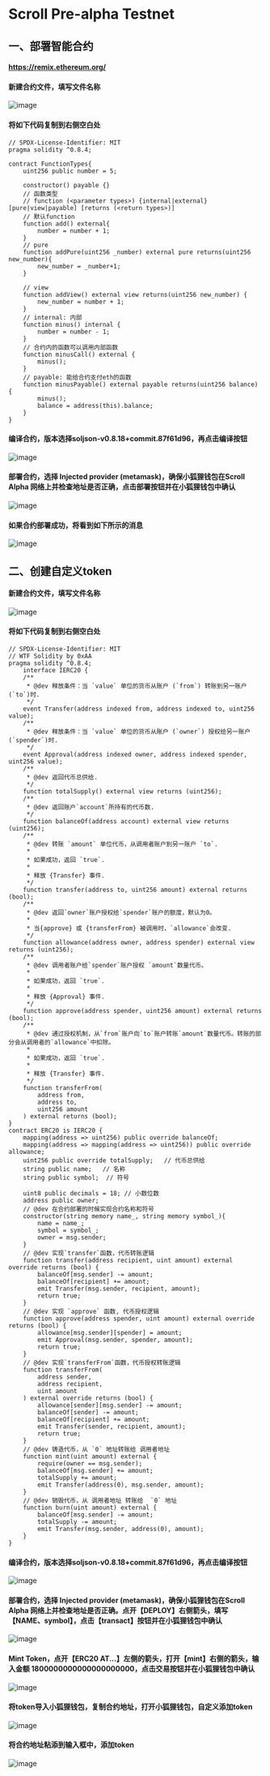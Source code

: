 # Scroll Pre-alpha Testnet

## 一、部署智能合约
#### https://remix.ethereum.org/

#### 新建合约文件，填写文件名称
![image](https://github.com/ZoeDTiger/Scroll-Alpha-Testnet/assets/100336530/47f6f537-8199-4be8-96ae-7823f2d01fea)

#### 将如下代码复制到右侧空白处
    // SPDX-License-Identifier: MIT
    pragma solidity ^0.8.4;

    contract FunctionTypes{
        uint256 public number = 5;
        
        constructor() payable {}
        // 函数类型
        // function (<parameter types>) {internal|external} [pure|view|payable] [returns (<return types>)]
        // 默认function
        function add() external{
            number = number + 1;
        }
        // pure
        function addPure(uint256 _number) external pure returns(uint256 new_number){
            new_number = _number+1;
        }
        
        // view
        function addView() external view returns(uint256 new_number) {
            new_number = number + 1;
        }
        // internal: 内部
        function minus() internal {
            number = number - 1;
        }
        // 合约内的函数可以调用内部函数
        function minusCall() external {
            minus();
        }
        // payable: 能给合约支付eth的函数
        function minusPayable() external payable returns(uint256 balance) {
            minus();    
            balance = address(this).balance;
        }
    }

#### 编译合约，版本选择soljson-v0.8.18+commit.87f61d96，再点击编译按钮
![image](https://github.com/ZoeDTiger/Scroll-Alpha-Testnet/assets/100336530/5c97cdcb-155d-41a2-9b81-f479f3aa3991)

#### 部署合约，选择 Injected provider (metamask)，确保小狐狸钱包在Scroll Alpha 网络上并检查地址是否正确，点击部署按钮并在小狐狸钱包中确认
![image](https://github.com/ZoeDTiger/Scroll-Alpha-Testnet/assets/100336530/d4f0ae04-7dba-41b3-8aad-dba6bb07c838)

#### 如果合约部署成功，将看到如下所示的消息
![image](https://github.com/ZoeDTiger/Scroll-Alpha-Testnet/assets/100336530/6e8fcc75-da38-4305-84fb-8748e7396568)

## 二、创建自定义token
#### 新建合约文件，填写文件名称
![image](https://github.com/ZoeDTiger/Scroll-Alpha-Testnet/assets/100336530/deb2a8db-ca89-4a3e-a788-9e39a909b6e1)
#### 将如下代码复制到右侧空白处
    // SPDX-License-Identifier: MIT
    // WTF Solidity by 0xAA
    pragma solidity ^0.8.4;
        interface IERC20 {
        /**
         * @dev 释放条件：当 `value` 单位的货币从账户 (`from`) 转账到另一账户 (`to`)时.
         */
        event Transfer(address indexed from, address indexed to, uint256 value);
        /**
         * @dev 释放条件：当 `value` 单位的货币从账户 (`owner`) 授权给另一账户 (`spender`)时.
         */
        event Approval(address indexed owner, address indexed spender, uint256 value);
        /**
         * @dev 返回代币总供给.
         */
        function totalSupply() external view returns (uint256);
        /**
         * @dev 返回账户`account`所持有的代币数.
         */
        function balanceOf(address account) external view returns (uint256);
        /**
         * @dev 转账 `amount` 单位代币，从调用者账户到另一账户 `to`.
         *
         * 如果成功，返回 `true`.
         *
         * 释放 {Transfer} 事件.
         */
        function transfer(address to, uint256 amount) external returns (bool);
        /**
         * @dev 返回`owner`账户授权给`spender`账户的额度，默认为0。
         *
         * 当{approve} 或 {transferFrom} 被调用时，`allowance`会改变.
         */
        function allowance(address owner, address spender) external view returns (uint256);
        /**
         * @dev 调用者账户给`spender`账户授权 `amount`数量代币。
         *
         * 如果成功，返回 `true`.
         *
         * 释放 {Approval} 事件.
         */
        function approve(address spender, uint256 amount) external returns (bool);
        /**
         * @dev 通过授权机制，从`from`账户向`to`账户转账`amount`数量代币。转账的部分会从调用者的`allowance`中扣除。
         *
         * 如果成功，返回 `true`.
         *
         * 释放 {Transfer} 事件.
         */
        function transferFrom(
            address from,
            address to,
            uint256 amount
        ) external returns (bool);
    }
    contract ERC20 is IERC20 {
        mapping(address => uint256) public override balanceOf;
        mapping(address => mapping(address => uint256)) public override allowance;
        uint256 public override totalSupply;   // 代币总供给
        string public name;   // 名称
        string public symbol;  // 符号
        
        uint8 public decimals = 18; // 小数位数
        address public owner;
        // @dev 在合约部署的时候实现合约名称和符号
        constructor(string memory name_, string memory symbol_){
            name = name_;
            symbol = symbol_;
            owner = msg.sender;
        }
        // @dev 实现`transfer`函数，代币转账逻辑
        function transfer(address recipient, uint amount) external override returns (bool) {
            balanceOf[msg.sender] -= amount;
            balanceOf[recipient] += amount;
            emit Transfer(msg.sender, recipient, amount);
            return true;
        }
        // @dev 实现 `approve` 函数, 代币授权逻辑
        function approve(address spender, uint amount) external override returns (bool) {
            allowance[msg.sender][spender] = amount;
            emit Approval(msg.sender, spender, amount);
            return true;
        }
        // @dev 实现`transferFrom`函数，代币授权转账逻辑
        function transferFrom(
            address sender,
            address recipient,
            uint amount
        ) external override returns (bool) {
            allowance[sender][msg.sender] -= amount;
            balanceOf[sender] -= amount;
            balanceOf[recipient] += amount;
            emit Transfer(sender, recipient, amount);
            return true;
        }
        // @dev 铸造代币，从 `0` 地址转账给 调用者地址
        function mint(uint amount) external {
            require(owner == msg.sender);
            balanceOf[msg.sender] += amount;
            totalSupply += amount;
            emit Transfer(address(0), msg.sender, amount);
        }
        // @dev 销毁代币，从 调用者地址 转账给  `0` 地址
        function burn(uint amount) external {
            balanceOf[msg.sender] -= amount;
            totalSupply -= amount;
            emit Transfer(msg.sender, address(0), amount);
        }
    }

#### 编译合约，版本选择soljson-v0.8.18+commit.87f61d96，再点击编译按钮
![image](https://github.com/ZoeDTiger/Scroll-Alpha-Testnet/assets/100336530/51f31c49-bc1d-49bb-80a4-081987ee6583)

#### 部署合约，选择 Injected provider (metamask)，确保小狐狸钱包在Scroll Alpha 网络上并检查地址是否正确。点开【DEPLOY】右侧箭头，填写【NAME、symbol】，点击【transact】按钮并在小狐狸钱包中确认
![image](https://github.com/ZoeDTiger/Scroll-Alpha-Testnet/assets/100336530/816e9b79-ca84-44b6-844b-177fd3f024d9)

#### Mint Token，点开【ERC20 AT...】左侧的箭头，打开【mint】右侧的箭头，输入金额 1800000000000000000000，点击交易按钮并在小狐狸钱包中确认
![image](https://github.com/ZoeDTiger/Scroll-Alpha-Testnet/assets/100336530/9042440b-a1f7-4b07-b14a-e35335dca9f9)

#### 将token导入小狐狸钱包，复制合约地址，打开小狐狸钱包，自定义添加token
![image](https://github.com/ZoeDTiger/Scroll-Alpha-Testnet/assets/100336530/c389e738-7c52-4c42-b8ee-c7bc48c241eb)

#### 将合约地址粘添到输入框中，添加token
![image](https://github.com/ZoeDTiger/Scroll-Alpha-Testnet/assets/100336530/765d7f96-d113-4c25-b42d-92573bc9da82)




























